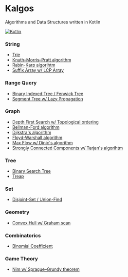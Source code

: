 # Kalgos
Algorithms and Data Structures written in Kotlin

[![Kotlin](https://img.shields.io/badge/kotlin-1.3.41-blue.svg)](http://kotlinlang.org)

### String

- [Trie](https://github.com/andrewass/kalgos/blob/master/src/main/kotlin/datastructures/string/Trie.kt)
- [Knuth–Morris–Pratt algorithm](https://github.com/andrewass/kalgos/blob/master/src/main/kotlin/algorithms/string/kmp.kt)
- [Rabin-Karp algorihtm](https://github.com/andrewass/kalgos/blob/master/src/main/kotlin/algorithms/string/rabinKarp.kt)
- [Suffix Array w/ LCP Array](https://github.com/andrewass/kalgos/blob/master/src/main/kotlin/datastructures/string/SuffixArray.kt)

### Range Query

- [Binary Indexed Tree / Fenwick Tree](https://github.com/andrewass/kalgos/blob/master/src/main/kotlin/datastructures/rangequery/BinaryIndexedTree.kt)
- [Segment Tree w/ Lazy Propagation](https://github.com/andrewass/kalgos/blob/master/src/main/kotlin/datastructures/rangequery/SegmentTreeLazyProp.kt)

### Graph

- [Depth First Search w/ Topological ordering](https://github.com/andrewass/kalgos/blob/master/src/main/kotlin/algorithms/graph/depthFirstSearch.kt)
- [Bellman-Ford algorithm](https://github.com/andrewass/kalgos/blob/master/src/main/kotlin/algorithms/graph/shortestpath/bellmanFord.kt)
- [Dijkstra's algorithm](https://github.com/andrewass/kalgos/blob/master/src/main/kotlin/algorithms/graph/shortestpath/dijkstra.kt)
- [Floyd-Warshall algorithm](https://github.com/andrewass/kalgos/blob/master/src/main/kotlin/algorithms/graph/shortestpath/FloydWarshall.kt)
- [Max Flow w/ Dinic's algorithm](https://github.com/andrewass/kalgos/blob/master/src/main/kotlin/algorithms/flow/dinicsAlgorithm.kt)
- [Strongly Connected Components w/ Tarjan's algorihtm](https://github.com/andrewass/kalgos/blob/master/src/main/kotlin/algorithms/graph/connectedcomponents/SccTarjan.kt)

### Tree

- [Binary Search Tree](https://github.com/andrewass/kalgos/blob/master/src/main/kotlin/datastructures/tree/BinarySearchTree.kt)
- [Treap](https://github.com/andrewass/kalgos/blob/master/src/main/kotlin/datastructures/tree/Treap.kt)

### Set

- [Disjoint-Set / Union-Find](https://github.com/andrewass/kalgos/blob/master/src/main/kotlin/datastructures/set/DisjointSet.kt)

### Geometry

- [Convex Hull w/ Graham scan](https://github.com/andrewass/kalgos/blob/master/src/main/kotlin/algorithms/geometry/convexHull.kt)

### Combinatorics

- [Binomial Coefficient](https://github.com/andrewass/kalgos/blob/master/src/main/kotlin/algorithms/combinatorics/binomialCoefficient.kt)

### Game Theory

- [Nim w/ Sprague–Grundy theorem ](https://github.com/andrewass/kalgos/blob/master/src/main/kotlin/algorithms/gametheory/nim.kt)
